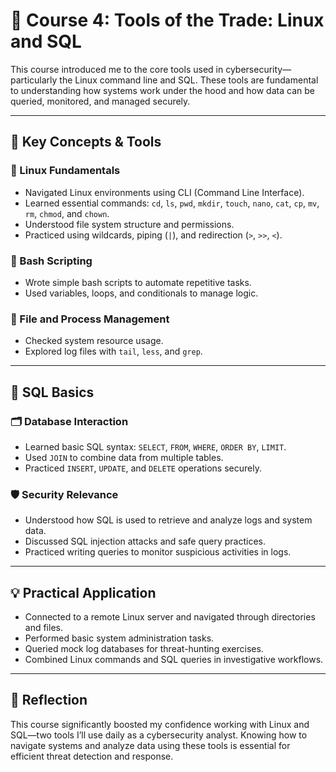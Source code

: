 # 📘 Course 4: Tools of the Trade: Linux and SQL

This course introduced me to the core tools used in cybersecurity—particularly the Linux command line and SQL. These tools are fundamental to understanding how systems work under the hood and how data can be queried, monitored, and managed securely.

---

## 🔧 Key Concepts & Tools

### 🐧 Linux Fundamentals
- Navigated Linux environments using CLI (Command Line Interface).
- Learned essential commands: `cd`, `ls`, `pwd`, `mkdir`, `touch`, `nano`, `cat`, `cp`, `mv`, `rm`, `chmod`, and `chown`.
- Understood file system structure and permissions.
- Practiced using wildcards, piping (`|`), and redirection (`>`, `>>`, `<`).

### 📜 Bash Scripting
- Wrote simple bash scripts to automate repetitive tasks.
- Used variables, loops, and conditionals to manage logic.

### 💾 File and Process Management
- Checked system resource usage.
- Explored log files with `tail`, `less`, and `grep`.

---

## 🧠 SQL Basics

### 🗂️ Database Interaction
- Learned basic SQL syntax: `SELECT`, `FROM`, `WHERE`, `ORDER BY`, `LIMIT`.
- Used `JOIN` to combine data from multiple tables.
- Practiced `INSERT`, `UPDATE`, and `DELETE` operations securely.

### 🛡️ Security Relevance
- Understood how SQL is used to retrieve and analyze logs and system data.
- Discussed SQL injection attacks and safe query practices.
- Practiced writing queries to monitor suspicious activities in logs.

---

## 💡 Practical Application

- Connected to a remote Linux server and navigated through directories and files.
- Performed basic system administration tasks.
- Queried mock log databases for threat-hunting exercises.
- Combined Linux commands and SQL queries in investigative workflows.

---

## 🔐 Reflection

This course significantly boosted my confidence working with Linux and SQL—two tools I’ll use daily as a cybersecurity analyst. Knowing how to navigate systems and analyze data using these tools is essential for efficient threat detection and response.

